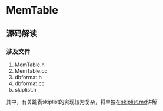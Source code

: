 # MemTable
## 源码解读
### 涉及文件

1. MemTable.h
2. MemTable.cc
3. dbformat.h
4. dbformat.cc
5. skiplist.h

其中，有关跳表skiplist的实现较为复杂，将单独在[skiplist.md](skiplist.md)讲解

